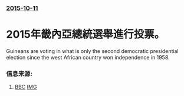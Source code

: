 ### [2015-10-11](/news/2015/10/11/index.md)

##### 
# 2015年畿內亞總統選舉進行投票。 

Guineans are voting in what is only the second democratic presidential election since the west African country won independence in 1958.


### 信息来源:

1. [BBC](http://www.bbc.co.uk/news/world-africa-34498449) [IMG](https://ichef.bbci.co.uk/news/1024/branded_news/69F6/production/_86062172_029564880-1.jpg)

